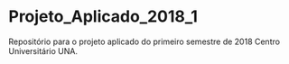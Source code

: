# Projeto_Aplicado_2018_1
Repositório para o projeto aplicado do primeiro semestre de 2018 Centro Universitário UNA.
